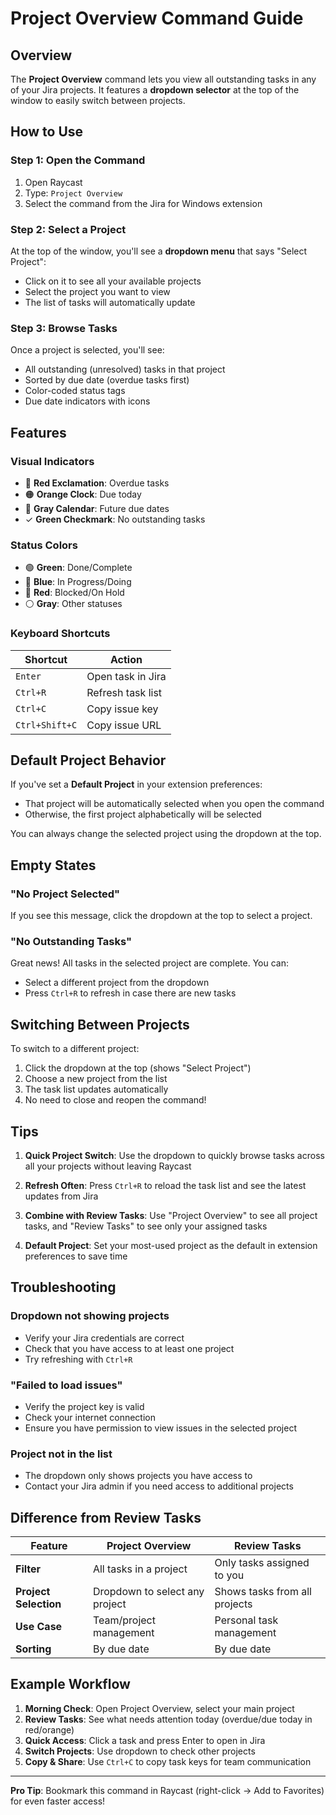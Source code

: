 # Project Overview Command Guide

## Overview
The **Project Overview** command lets you view all outstanding tasks in any of your Jira projects. It features a **dropdown selector** at the top of the window to easily switch between projects.

## How to Use

### Step 1: Open the Command
1. Open Raycast
2. Type: `Project Overview`
3. Select the command from the Jira for Windows extension

### Step 2: Select a Project
At the top of the window, you'll see a **dropdown menu** that says "Select Project":
- Click on it to see all your available projects
- Select the project you want to view
- The list of tasks will automatically update

### Step 3: Browse Tasks
Once a project is selected, you'll see:
- All outstanding (unresolved) tasks in that project
- Sorted by due date (overdue tasks first)
- Color-coded status tags
- Due date indicators with icons

## Features

### Visual Indicators
- 🔴 **Red Exclamation**: Overdue tasks
- 🟠 **Orange Clock**: Due today
- 📅 **Gray Calendar**: Future due dates
- ✓ **Green Checkmark**: No outstanding tasks

### Status Colors
- 🟢 **Green**: Done/Complete
- 🔵 **Blue**: In Progress/Doing
- 🔴 **Red**: Blocked/On Hold
- ⚪ **Gray**: Other statuses

### Keyboard Shortcuts

| Shortcut | Action |
|----------|--------|
| `Enter` | Open task in Jira |
| `Ctrl+R` | Refresh task list |
| `Ctrl+C` | Copy issue key |
| `Ctrl+Shift+C` | Copy issue URL |

## Default Project Behavior

If you've set a **Default Project** in your extension preferences:
- That project will be automatically selected when you open the command
- Otherwise, the first project alphabetically will be selected

You can always change the selected project using the dropdown at the top.

## Empty States

### "No Project Selected"
If you see this message, click the dropdown at the top to select a project.

### "No Outstanding Tasks"
Great news! All tasks in the selected project are complete. You can:
- Select a different project from the dropdown
- Press `Ctrl+R` to refresh in case there are new tasks

## Switching Between Projects

To switch to a different project:
1. Click the dropdown at the top (shows "Select Project")
2. Choose a new project from the list
3. The task list updates automatically
4. No need to close and reopen the command!

## Tips

1. **Quick Project Switch**: Use the dropdown to quickly browse tasks across all your projects without leaving Raycast

2. **Refresh Often**: Press `Ctrl+R` to reload the task list and see the latest updates from Jira

3. **Combine with Review Tasks**: Use "Project Overview" to see all project tasks, and "Review Tasks" to see only your assigned tasks

4. **Default Project**: Set your most-used project as the default in extension preferences to save time

## Troubleshooting

### Dropdown not showing projects
- Verify your Jira credentials are correct
- Check that you have access to at least one project
- Try refreshing with `Ctrl+R`

### "Failed to load issues"
- Verify the project key is valid
- Check your internet connection
- Ensure you have permission to view issues in the selected project

### Project not in the list
- The dropdown only shows projects you have access to
- Contact your Jira admin if you need access to additional projects

## Difference from Review Tasks

| Feature | Project Overview | Review Tasks |
|---------|-----------------|--------------|
| **Filter** | All tasks in a project | Only tasks assigned to you |
| **Project Selection** | Dropdown to select any project | Shows tasks from all projects |
| **Use Case** | Team/project management | Personal task management |
| **Sorting** | By due date | By due date |

## Example Workflow

1. **Morning Check**: Open Project Overview, select your main project
2. **Review Tasks**: See what needs attention today (overdue/due today in red/orange)
3. **Quick Access**: Click a task and press Enter to open in Jira
4. **Switch Projects**: Use dropdown to check other projects
5. **Copy & Share**: Use `Ctrl+C` to copy task keys for team communication

---

**Pro Tip**: Bookmark this command in Raycast (right-click → Add to Favorites) for even faster access!

